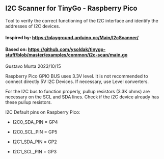 ## I2C Scanner for TinyGo - Raspberry Pico
Tool to verify the correct functioning of the I2C interface and identify the addresses of I2C devices.

#### Inspired by: https://playground.arduino.cc/Main/I2cScanner/
#### Based on: https://github.com/ysoldak/tinygo-stuff/blob/master/examples/common/i2c-scan/main.go

Gustavo Murta 2023/10/15

Raspberry Pico GPIO BUS uses 3.3V level. It is not recommended to connect directly 5V I2C Devices.
If necessary, use Level converters.

For the I2C bus to function properly, pullup resistors (3.3K ohms) are necessary on the SCL and SDA lines.
Check if the i2C device already has these pullup resistors.

I2C Default pins on Raspberry Pico:

* I2C0_SDA_PIN = GP4
* I2C0_SCL_PIN = GP5

* I2C1_SDA_PIN = GP2
* I2C1_SCL_PIN = GP3
